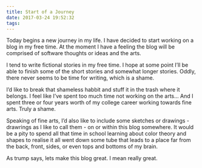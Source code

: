 ```yaml
---
title: Start of a Journey
date: 2017-03-24 19:52:32
tags:
---
```


Today begins a new journey in my life. I have decided to start working on a blog in my free time. At the moment I have a feeling the blog will be comprised of software thoughts or ideas and the arts.

I tend to write fictional stories in my free time. I hope at some point I’ll be able to finish some of the short stories and somewhat longer stories. Oddly, there never seems to be time for writing, which is a shame.

I’d like to break that shameless habbit and stuff it in the trash where it belongs. I feel like I’ve spent too much time not working on the arts… And I spent three or four years worth of my college career working towards fine arts. Truly a shame.

Speaking of fine arts, I’d also like to include some sketches or drawings - drawrings as I like to call them - on or within this blog somewhere. It would be a pity to spend all that time in school learning about color theory and shapes to realise it all went down some tube that leads to a place far from the back, front, sides, or even tops and bottoms of my brain.

As trump says, lets make this blog great. I mean really great.

